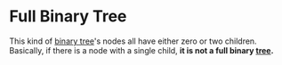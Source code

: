 # Full Binary Tree

This kind of [binary tree](Computer%20Science/Data%20Structures/Tree/binary%20tree.md)'s nodes all have either zero or two children.
Basically, if there is a node with a single child, **it is not a full binary [tree](Computer%20Science/Data%20Structures/tree.md).**
